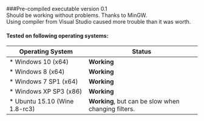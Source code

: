 ###Pre-compiled executable version 0.1  
Should be working without problems. Thanks to MinGW.  
Using compiler from Visual Studio caused more trouble than it was worth.  
#### Tested on following operating systems:

Operating System | Status
---|---
* Windows 10 (x64)|**Working**
* Windows 8 (x64)|**Working**
* Windows 7 SP1 (x64)|**Working**
* Windows XP SP3 (x86)|**Working**
* Ubuntu 15.10 (Wine 1.8-rc3)|**Working**, but can be slow when changing filters.
